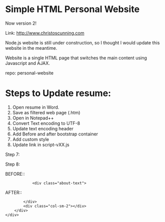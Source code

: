# Simple HTML Personal Website

Now version 2!

Link: http://www.christoscunning.com

Node.js website is still under construction, so I thought I would update this website in the meantime.

Website is a single HTML page that switches the main content using Javascript and AJAX.

repo: personal-website


# Steps to Update resume:
1. Open resume in Word.
2. Save as filtered web page (.htm)
3. Open in Notepad++
4. Convert Text encoding to UTF-8
5. Update text encoding header
6. Add Before and after bootstrap container
7. Add custom style
8. Update link in script-vXX.js

Step 7:
<!-- Style goes here 
		.container {
			width: 100%;
			margin-left: auto;
			margin-right: auto;
		}
		
		body {
			min-height: 50em;
		}
		
		.about-text {
			margin: 5px;
			padding: 5px;
			border: 3px solid grey;
			border-radius: 3px;
			background-color: white;
		}
		
		-->
		
<!-- word styling -->
		

Step 8:

BEFORE::

<body lang=EN-CA>

<div class="container" style="text-align: left">
	<div class="row">
			<div class="col-sm-2"></div>
			<div class="col-sm-8">
					<!-- Content goes here -->
	
				<div class="about-text">
<!-- PRETEND THERE IS A INDENT HERE -->

AFTER::

<!-- PRETEND THERE IS A INDENT ABOVE HERE -->
</div>
				
			</div>
			<div class="col-sm-2"></div>
		</div>	
	</div>


</body>

</html>